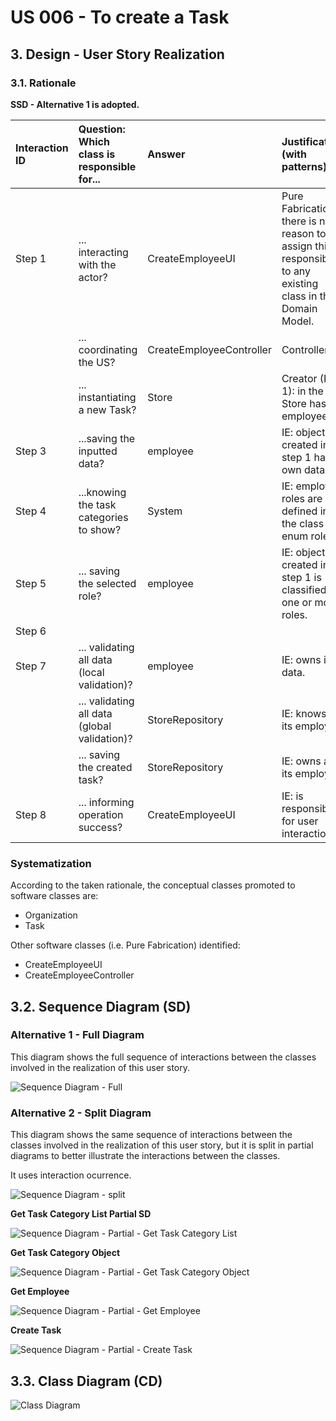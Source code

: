 # US 006 - To create a Task 

## 3. Design - User Story Realization 

### 3.1. Rationale

**SSD - Alternative 1 is adopted.**

| Interaction ID | Question: Which class is responsible for...   | Answer                   | Justification (with patterns)                                                                                 |
|:---------------|:----------------------------------------------|:-------------------------|:--------------------------------------------------------------------------------------------------------------|
| Step 1  		     | 	... interacting with the actor?              | CreateEmployeeUI         | Pure Fabrication: there is no reason to assign this responsibility to any existing class in the Domain Model. |
| 			  		        | 	... coordinating the US?                     | CreateEmployeeController | Controller                                                                                                    |
| 			  		        | 	... instantiating a new Task?                | Store                    | Creator (Rule 1): in the DM Store has employee.                                                               |
| Step 3  		     | 	...saving the inputted data?                 | employee                 | IE: object created in step 1 has its own data.                                                                |
| Step 4  		     | 	...knowing the task categories to show?      | System                   | IE: employee roles are defined in the class enum roles.                                                       |
| Step 5  		     | 	... saving the selected role?                | employee                 | IE: object created in step 1 is classified in one or more roles.                                              |
| Step 6  		     | 							                                       |                          |                                                                                                               |              
| Step 7  		     | 	... validating all data (local validation)?  | employee                 | IE: owns its data.                                                                                            | 
| 			  		        | 	... validating all data (global validation)? | StoreRepository          | IE: knows all its employee.                                                                                   | 
| 			  		        | 	... saving the created task?                 | StoreRepository          | IE: owns all its employee.                                                                                    | 
| Step 8  		     | 	... informing operation success?             | CreateEmployeeUI         | IE: is responsible for user interactions.                                                                     | 

### Systematization ##

According to the taken rationale, the conceptual classes promoted to software classes are: 

 * Organization
 * Task

Other software classes (i.e. Pure Fabrication) identified: 

 * CreateEmployeeUI  
 * CreateEmployeeController


## 3.2. Sequence Diagram (SD)

### Alternative 1 - Full Diagram

This diagram shows the full sequence of interactions between the classes involved in the realization of this user story.

![Sequence Diagram - Full](svg/us006-sequence-diagram-full.svg)

### Alternative 2 - Split Diagram

This diagram shows the same sequence of interactions between the classes involved in the realization of this user story, but it is split in partial diagrams to better illustrate the interactions between the classes.

It uses interaction ocurrence.

![Sequence Diagram - split](svg/us006-sequence-diagram-split.svg)

**Get Task Category List Partial SD**

![Sequence Diagram - Partial - Get Task Category List](svg/us006-sequence-diagram-partial-get-task-category-list.svg)

**Get Task Category Object**

![Sequence Diagram - Partial - Get Task Category Object](svg/us006-sequence-diagram-partial-get-task-category.svg)

**Get Employee**

![Sequence Diagram - Partial - Get Employee](svg/us006-sequence-diagram-partial-get-employee.svg)

**Create Task**

![Sequence Diagram - Partial - Create Task](svg/us006-sequence-diagram-partial-create-task.svg)

## 3.3. Class Diagram (CD)

![Class Diagram](svg/us006-class-diagram.svg)